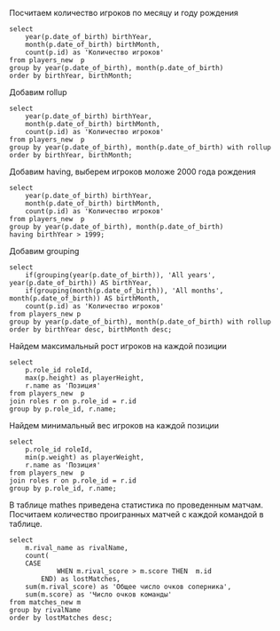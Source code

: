 Посчитаем количество игроков по месяцу и году рождения
    
    
    select 
        year(p.date_of_birth) birthYear,
        month(p.date_of_birth) birthMonth,
        count(p.id) as 'Количество игроков'
    from players_new  p
    group by year(p.date_of_birth), month(p.date_of_birth)
    order by birthYear, birthMonth;


Добавим rollup

    select 
        year(p.date_of_birth) birthYear,
        month(p.date_of_birth) birthMonth,
        count(p.id) as 'Количество игроков'
    from players_new  p
    group by year(p.date_of_birth), month(p.date_of_birth) with rollup
    order by birthYear, birthMonth;

Добавим having, выберем игроков моложе 2000 года рождения

    select 
        year(p.date_of_birth) birthYear,
        month(p.date_of_birth) birthMonth,
        count(p.id) as 'Количество игроков'
    from players_new  p
    group by year(p.date_of_birth), month(p.date_of_birth)
    having birthYear > 1999;

Добавим grouping

    select 
        if(grouping(year(p.date_of_birth)), 'All years', year(p.date_of_birth)) AS birthYear,
        if(grouping(month(p.date_of_birth)), 'All months', month(p.date_of_birth)) AS birthMonth,
        count(p.id) as 'Количество игроков'
    from players_new p
    group by year(p.date_of_birth), month(p.date_of_birth) with rollup
    order by birthYear desc, birthMonth desc;

Найдем максимальный рост игроков на каждой позиции

    select 
        p.role_id roleId,
        max(p.height) as playerHeight,
        r.name as 'Позиция'
    from players_new  p
    join roles r on p.role_id = r.id
    group by p.role_id, r.name;

Найдем минимальный вес игроков на каждой позиции

    select 
        p.role_id roleId,
        min(p.weight) as playerWeight,
        r.name as 'Позиция'
    from players_new  p
    join roles r on p.role_id = r.id
    group by p.role_id, r.name;


В таблице mathes приведена статистика по проведенным матчам. Посчитаем количество проигранных матчей с каждой командой в таблице.

    select 
        m.rival_name as rivalName,
        count(
        CASE 
                WHEN m.rival_score > m.score THEN  m.id 
            END) as lostMatches,
        sum(m.rival_score) as 'Общее число очков соперника',
        sum(m.score) as 'Число очков команды'
    from matches_new m
    group by rivalName
    order by lostMatches desc;
    
    
    
    
